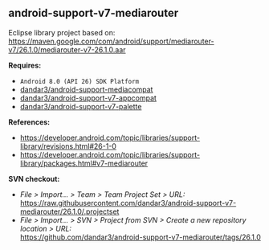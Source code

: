 ## android-support-v7-mediarouter

Eclipse library project based on:<br/>
https://maven.google.com/com/android/support/mediarouter-v7/26.1.0/mediarouter-v7-26.1.0.aar

**Requires:**
- `Android 8.0 (API 26) SDK Platform`
- [dandar3/android-support-mediacompat](https://github.com/dandar3/android-support-mediacompat/tree/26.1.0)
- [dandar3/android-support-v7-appcompat](https://github.com/dandar3/android-support-v7-appcompat/tree/26.1.0)
- [dandar3/android-support-v7-palette](https://github.com/dandar3/android-support-v7-palette/tree/26.1.0)

**References:**
- https://developer.android.com/topic/libraries/support-library/revisions.html#26-1-0
- https://developer.android.com/topic/libraries/support-library/packages.html#v7-mediarouter

**SVN checkout:**
- _File > Import... > Team > Team Project Set > URL:_<br/>
  https://raw.githubusercontent.com/dandar3/android-support-v7-mediarouter/26.1.0/.projectset
- _File > Import... > SVN > Project from SVN > Create a new repository location > URL:_<br/>
  https://github.com/dandar3/android-support-v7-mediarouter/tags/26.1.0